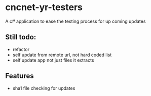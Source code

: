 # cncnet-yr-testers
A c# application to ease the testing process for up coming updates

## Still todo:
- refactor
- self update from remote url, not hard coded list
- self update app not just files it extracts

## Features
- sha1 file checking for updates
